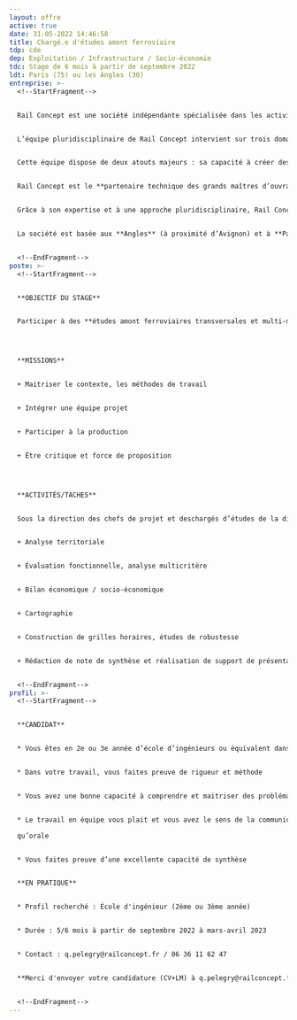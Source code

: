 ```yaml
---
layout: offre
active: true
date: 31-05-2022 14:46:58
title: Chargé.e d'études amont ferroviaire
tdp: cde
dep: Exploitation / Infrastructure / Socio-économie
tdc: Stage de 6 mois à partir de septembre 2022
ldt: Paris (75) ou les Angles (30)
entreprise: >-
  <!--StartFragment-->


  Rail Concept est une société indépendante spécialisée dans les activités d'études et de conseil liées à la **création et l’aménagement d’infrastructures ferroviaires**.


  L’équipe pluridisciplinaire de Rail Concept intervient sur trois domaines : les études d’**infrastructures**, les études **d’exploitation/sécurité** et les études **économiques**.


  Cette équipe dispose de deux atouts majeurs : sa capacité à créer des outils experts, puissants et innovants grâce à son **département informatique** et son approche collaborative orientée vers les besoins de ses clients.


  Rail Concept est le **partenaire technique des grands maîtres d’ouvrages ferroviaires** pour imaginer et concevoir avec eux l’avenir du ferroviaire (Etats, SNCF Réseau, AOT, …). Elle développe des solutions d’ingénierie réellement innovantes et des outils de modélisation qui permettent d’anticiper les répercussions de chaque décision.


  Grâce à son expertise et à une approche pluridisciplinaire, Rail Concept intervient à tous les stades de la conception des infrastructures ferroviaires : définition des besoins, prévision de trafic, optimisation des capacités d’infrastructure, amélioration des infrastructures ferroviaires y compris la création d’infrastructures nouvelles, évaluation du coût d’un projet (coûts d’investissement, coûts d’exploitation et coûts de maintenance), montages contractuels financiers et juridiques, pilotage de projets, gestion des coûts.


  La société est basée aux **Angles** (à proximité d’Avignon) et à **Paris**.


  <!--EndFragment-->
poste: >-
  <!--StartFragment-->


  **OBJECTIF DU STAGE**


  Participer à des **études amont ferroviaires transversales et multi-métiers.** Vous devrez maîtriser **les outils et méthodologies d’évaluation nécessaires** pour mener à bien ces études, notamment **sur des problématiques relatives à l’économie du système, aux infrastructures et à l’exploitation ferroviaire.** Vous serez intégré au sein d’une équipe de production pilotée par un chef de projet.




  **MISSIONS**


  + Maitriser le contexte, les méthodes de travail


  + Intégrer une équipe projet


  + Participer à la production


  + Être critique et force de proposition




  **ACTIVITÉS/TACHES**


  Sous la direction des chefs de projet et deschargés d’études de la division économique, les activités auxquelles prendra part le stagiaire sont principalement :


  + Analyse territoriale


  + Évaluation fonctionnelle, analyse multicritère


  + Bilan économique / socio-économique


  + Cartographie


  + Construction de grilles horaires, études de robustesse


  + Rédaction de note de synthèse et réalisation de support de présentation


  <!--EndFragment-->
profil: >-
  <!--StartFragment-->


  **CANDIDAT**


  * Vous êtes en 2e ou 3e année d’école d’ingénieurs ou équivalent dans le domaine des transports


  * Dans votre travail, vous faites preuve de rigueur et méthode


  * Vous avez une bonne capacité à comprendre et maitriser des problématiques complexes


  * Le travail en équipe vous plait et vous avez le sens de la communication, tant écrite 

  qu’orale


  * Vous faites preuve d’une excellente capacité de synthèse


  **EN PRATIQUE**


  * Profil recherché : École d'ingénieur (2ème ou 3ème année)


  * Durée : 5/6 mois à partir de septembre 2022 à mars-avril 2023


  * Contact : q.pelegry@railconcept.fr / 06 36 11 62 47


  **Merci d'envoyer votre candidature (CV+LM) à q.pelegry@railconcept.fr**


  <!--EndFragment-->
---
```

